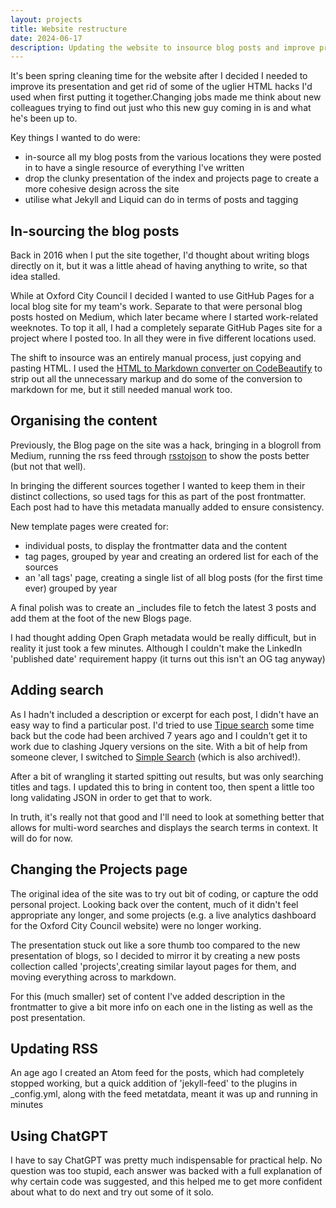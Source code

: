 ```yaml
---
layout: projects
title: Website restructure 
date: 2024-06-17
description: Updating the website to insource blog posts and improve presentation
---
```

It's been spring cleaning time for the website after I decided I needed to improve its presentation and get rid of some of the uglier HTML hacks I'd used when first putting it together.Changing jobs made me think about new colleagues trying to find out just who this new guy coming in is and what he's been up to. 

Key things I wanted to do were:
* in-source all my blog posts from the various locations they were posted in to have a single resource of everything I've written
* drop the clunky presentation of the index and projects page to create a more cohesive design across the site
* utilise what Jekyll and Liquid can do in terms of posts and tagging

## In-sourcing the blog posts
Back in 2016 when I put the site together, I'd thought about writing blogs directly on it, but it was a little ahead of having anything to write, so that idea stalled.

While at Oxford City Council I decided I wanted to use GitHub Pages for a local blog site for my team's work. Separate to that were personal blog posts hosted on Medium, which later became where I started work-related weeknotes. To top it all, I had a completely separate GitHub Pages site for a project where I posted too. In all they were in five different locations used.

The shift to insource was an entirely manual process, just copying and pasting HTML. I used the [HTML to Markdown converter on CodeBeautify](https://codebeautify.org/html-to-markdown) to strip out all the unnecessary markup and do some of the conversion to markdown for me, but it still needed manual work too. 

## Organising the content
Previously, the Blog page on the site was a hack, bringing in a blogroll from Medium, running the rss feed through [rsstojson](https://rss2json.com/) to show the posts better (but not that well). 

In bringing the different sources together I wanted to keep them in their distinct collections, so used tags for this as part of the post frontmatter. Each post had to have this metadata manually added to ensure consistency.

New template pages were created for: 
* individual posts, to display the frontmatter data and the content
* tag pages, grouped by year and creating an ordered list for each of the sources
* an 'all tags' page, creating a single list of all blog posts (for the first time ever) grouped by year

A final polish was to create an _includes file to fetch the latest 3 posts and add them at the foot of the new Blogs page.

I had thought adding Open Graph metadata would be really difficult, but in reality it just took a few minutes. Although I couldn't make the LinkedIn 'published date' requirement happy (it turns out this isn't an OG tag anyway)

## Adding search 
As I hadn't included a description or excerpt for each post, I didn't have an easy way to find a particular post. I'd tried to use [Tipue search](https://github.com/jekylltools/jekyll-tipue-search) some time back but the code had been archived 7 years ago and I couldn't get it to work due to clashing Jquery versions on the site. With a bit of help from someone clever, I switched to [Simple Search](https://github.com/christian-fei/Simple-Jekyll-Search) (which is also archived!).

After a bit of wrangling it started spitting out results, but was only searching titles and tags. I updated this to bring in content too, then spent a little too long validating JSON in order to get that to work.

In truth, it's really not that good and I'll need to look at something better that allows for multi-word searches and displays the search terms in context. It will do for now.

## Changing the Projects page
The original idea of the site was to try out bit of coding, or capture the odd personal project. Looking back over the content, much of it didn't feel appropriate any longer, and some projects (e.g. a live analytics dashboard for the Oxford City Council website) were no longer working.

The presentation stuck out like a sore thumb too compared to the new presentation of blogs, so I decided to mirror it by creating a new posts collection called 'projects',creating similar layout pages for them, and moving everything across to markdown.

For this (much smaller) set of content I've added description in the frontmatter to give a bit more info on each one in the listing as well as the post presentation. 

## Updating RSS
An age ago I created an Atom feed for the posts, which had completely stopped working, but a quick addition of 'jekyll-feed' to the plugins in _config.yml, along with the feed metatdata, meant it was up and running in minutes

## Using ChatGPT
I have to say ChatGPT was pretty much indispensable for practical help. No question was too stupid, each answer was backed with a full explanation of why certain code was suggested, and this helped me to get more confident about what to do next and try out some of it solo. 
